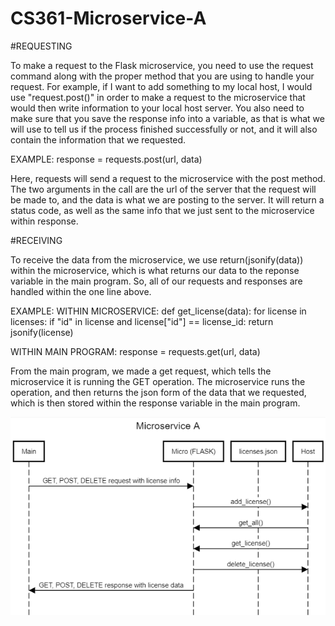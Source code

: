 # CS361-Microservice-A

#REQUESTING

To make a request to the Flask microservice, you need to use the request command along with the proper method that you are using to handle your request. For example, if I want to add something to my local host, I would use "request.post()" in order to make a request to the microservice that would then write information to your local host server. You also need to make sure that you save the response info into a variable, as that is what we will use to tell us if the process finished successfully or not, and it will also contain the information that we requested.

EXAMPLE: 
response = requests.post(url, data)

Here, requests will send a request to the microservice with the post method. The two arguments in the call are the url of the server that the request will be made to, and the data is what we are posting to the server. It will return a status code, as well as the same info that we just sent to the microservice within response.

#RECEIVING

To receive the data from the microservice, we use return(jsonify(data)) within the microservice, which is what returns our data to the reponse variable in the main program. So, all of our requests and responses are handled within the one line above.

EXAMPLE:
WITHIN MICROSERVICE:
def get_license(data):
  for license in licenses:
    if "id" in license and license["id"] == license_id:
      return jsonify(license)

WITHIN MAIN PROGRAM:
response = requests.get(url, data)

From the main program, we made a get request, which tells the microservice it is running the GET operation. The microservice runs the operation, and then returns the json form of the data that we requested, which is then stored within the response variable in the main program.

![UML Diagram](./UML.png)


